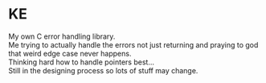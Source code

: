 # KE
My own C error handling library.\
Me trying to actually handle the errors not just returning and praying to god that weird edge case never happens.\
Thinking hard how to handle pointers best...\
Still in the designing process so lots of stuff may change.

